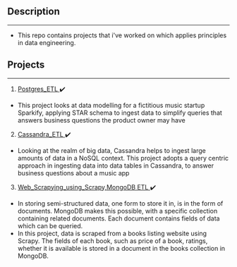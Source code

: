 ## Description
---
* This repo contains projects that i've worked on which applies principles in data engineering. 

## Projects
---
1. <ins> Postgres_ETL </ins> :heavy_check_mark:
* This project looks at data modelling for a fictitious music startup Sparkify, applying STAR schema to ingest data to simplify queries that answers business questions the product owner may have

2. <ins> Cassandra_ETL </ins> :heavy_check_mark:
* Looking at the realm of big data, Cassandra helps to ingest large amounts of data in a NoSQL context. This project adopts a query centric approach in ingesting data into data tables in Cassandra, to answer business questions about a music app

3. <ins> Web_Scrapying_using_Scrapy,MongoDB ETL </ins> :heavy_check_mark:
* In storing semi-structured data, one form to store it in, is in the form of documents. MongoDB makes this possible, with a specific collection containing related documents. Each document contains fields of data which can be queried. 
* In this project, data is scraped from a books listing website using Scrapy. The fields of each book, such as price of a book, ratings, whether it is available is stored in a document in the books collection in MongoDB.

<!-- 4. <ins> Data Warehousing with AWS Redshift </ins> :heavy_check_mark:
* This project creates a data warehouse, in AWS Redshift. A data warehouse provides a reliable and consistent foundation for users to query and answer some business questions based on requirements.

5. <ins> Data Lake with Spark & AWS S3 </ins> :heavy_check_mark:
* This project creates a data lake, in AWS S3 using Spark. 
* Why create a data lake? A data lake provides a reliable store for large amounts of data, from unstructured to semi-structured and even structured data. In this project, we ingest json files, denormalize them into fact and dimension tables and upload them into a AWS S3 data lake, in the form of parquet files.

6. <ins> Data Pipelining with Airflow </ins> :heavy_check_mark:
* This project schedules data pipelines, to perform ETL from json files in S3 to Redshift using Airflow. 
* Why use Airflow? Airflow allows workflows to be defined as code, they become more maintainable, versionable, testable, and collaborative

7. <ins> Capstone Project </ins> :heavy_check_mark:  
* This project is the finale to Udacity's data engineering nanodegree. Udacity provides a default dataset however I chose to embark on my own project. 
* My project is on building a movies data warehouse, which can be used to build a movies recommendation system, as well as predicting box-office earnings. View the project here: [Movies Data Warehouse](https://github.com/alanchn31/Udacity-Data-Engineering-Capstone) -->